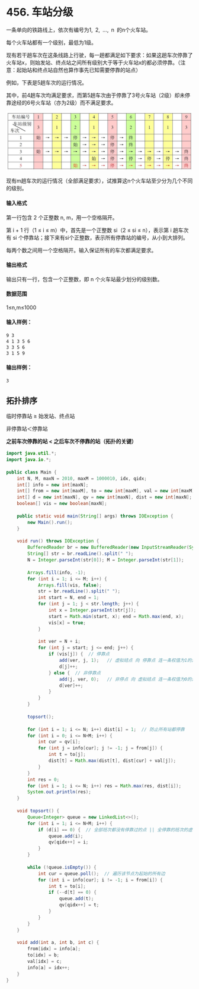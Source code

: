 # 456. 车站分级

一条单向的铁路线上，依次有编号为1, 2, …, n 的n个火车站。

每个火车站都有一个级别，最低为1级。

现有若干趟车次在这条线路上行驶，每一趟都满足如下要求：如果这趟车次停靠了火车站x，则始发站、终点站之间所有级别大于等于火车站x的都必须停靠。（注意：起始站和终点站自然也算作事先已知需要停靠的站点） 

例如，下表是5趟车次的运行情况。

其中，前4趟车次均满足要求，而第5趟车次由于停靠了3号火车站（2级）却未停靠途经的6号火车站（亦为2级）而不满足要求。

![](pic\456.jpg)

现有m趟车次的运行情况（全部满足要求），试推算这n个火车站至少分为几个不同的级别。

#### 输入格式

第一行包含 2 个正整数 n, m，用一个空格隔开。

第 i + 1 行（1 ≤ i ≤ m）中，首先是一个正整数 si（2 ≤ si ≤ n），表示第 i 趟车次有 si 个停靠站；接下来有si个正整数，表示所有停靠站的编号，从小到大排列。

每两个数之间用一个空格隔开。输入保证所有的车次都满足要求。

#### 输出格式

输出只有一行，包含一个正整数，即 n 个火车站最少划分的级别数。

#### 数据范围

1≤n,m≤1000

#### 输入样例：

```
9 3 
4 1 3 5 6 
3 3 5 6 
3 1 5 9 
```

#### 输出样例：

```
3
```

## 拓扑排序

临时停靠站 ≥ 始发站、终点站 

非停靠站＜停靠站

**之前车次停靠的站 < 之后车次不停靠的站（拓扑的关键）**

```java
import java.util.*;
import java.io.*;

public class Main {
    int N, M, maxN = 2010, maxM = 1000010, idx, qidx;
    int[] info = new int[maxN];
    int[] from = new int[maxM], to = new int[maxM], val = new int[maxM];
    int[] d = new int[maxN], qv = new int[maxN], dist = new int[maxN];
    boolean[] vis = new boolean[maxN];

    public static void main(String[] args) throws IOException {
        new Main().run();
    }

    void run() throws IOException {
        BufferedReader br = new BufferedReader(new InputStreamReader(System.in));
        String[] str = br.readLine().split(" ");
        N = Integer.parseInt(str[0]); M = Integer.parseInt(str[1]);

        Arrays.fill(info, -1);
        for (int i = 1; i <= M; i++) {
            Arrays.fill(vis, false);
            str = br.readLine().split(" ");
            int start = N, end = 1;
            for (int j = 1; j < str.length; j++) {
                int x = Integer.parseInt(str[j]);
                start = Math.min(start, x); end = Math.max(end, x);
                vis[x] = true;
            }

            int ver = N + i;
            for (int j = start; j <= end; j++) {
                if (vis[j]) {  // 停靠点
                    add(ver, j, 1);   // 虚拟结点 向 停靠点 连一条权值为1的边
                    d[j]++;
                } else {  // 非停靠点
                    add(j, ver, 0);   // 非停点 向 虚拟结点 连一条权值为0的边
                    d[ver]++;
                }
            }
        }

        topsort();

        for (int i = 1; i <= N; i++) dist[i] = 1;  // 防止所有站都停靠
        for (int i = 0; i <= N+M; i++) {
            int cur = qv[i];
            for (int j = info[cur]; j != -1; j = from[j]) {
                int t = to[j];
                dist[t] = Math.max(dist[t], dist[cur] + val[j]);
            }
        }
        int res = 0;
        for (int i = 1; i <= N; i++) res = Math.max(res, dist[i]);
        System.out.println(res);
    }

    void topsort() {
        Queue<Integer> queue = new LinkedList<>();
        for (int i = 1; i <= N+M; i++) {
            if (d[i] == 0) {  // 全部班次都没有停靠过的点 || 全停靠的班次的虚拟节点
                queue.add(i);
                qv[qidx++] = i;
            }
        }

        while (!queue.isEmpty()) {
            int cur = queue.poll();  // 遍历该节点为起始的所有边
            for (int i = info[cur]; i != -1; i = from[i]) {
                int t = to[i];
                if (--d[t] == 0) {
                    queue.add(t);
                    qv[qidx++] = t;
                }
            }
        }
    }

    void add(int a, int b, int c) {
        from[idx] = info[a];
        to[idx] = b;
        val[idx] = c;
        info[a] = idx++;
    }
}
```




